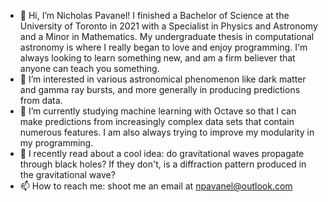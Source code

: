 - 👋 Hi, I’m Nicholas Pavanel! I finished a Bachelor of Science at the University of Toronto in 2021 with a Specialist in Physics and Astronomy and a Minor in Mathematics. My undergraduate thesis in computational astronomy is where I really began to love and enjoy programming. I'm always looking to learn something new, and am a firm believer that anyone can teach you something. 
- 👀 I’m interested in various astronomical phenomenon like dark matter and gamma ray bursts, and more generally in producing predictions from data.
- 🌱 I’m currently studying machine learning with Octave so that I can make predictions from increasingly complex data sets that contain numerous features. I am also always trying to improve my modularity in my programming.
- 💞️ I recently read about a cool idea: do gravitational waves propagate through black holes? If they don't, is a diffraction pattern produced in the gravitational wave? 
- 📫 How to reach me: shoot me an email at npavanel@outlook.com

<!---
npavanel/npavanel is a ✨ special ✨ repository because its `README.md` (this file) appears on your GitHub profile.
You can click the Preview link to take a look at your changes.
--->

